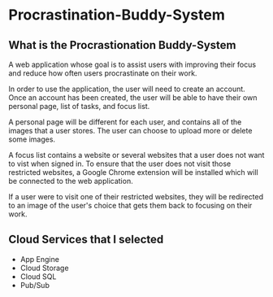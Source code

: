 # Procrastination-Buddy-System

## What is the Procrastionation Buddy-System
A web application whose goal is to assist users with improving their focus and reduce how often users procrastinate on their work.

In order to use the application, the user will need to create an account. Once an account has been created, the user will be able to have their own personal page, list of tasks, and focus list.

A personal page will be different for each user, and contains all of the images that a user stores. The user can choose to upload more or delete some images.

A focus list contains a website or several websites that a user does not want to vist when signed in. To ensure that the user does not visit those restricted websites, a Google Chrome extension will be installed which will be connected to the web application.

If a user were to visit one of their restricted websites, they will be redirected to an image of the user's choice that gets them back to focusing on their work.


## Cloud Services that I selected 
- App Engine
- Cloud Storage
- Cloud SQL
- Pub/Sub